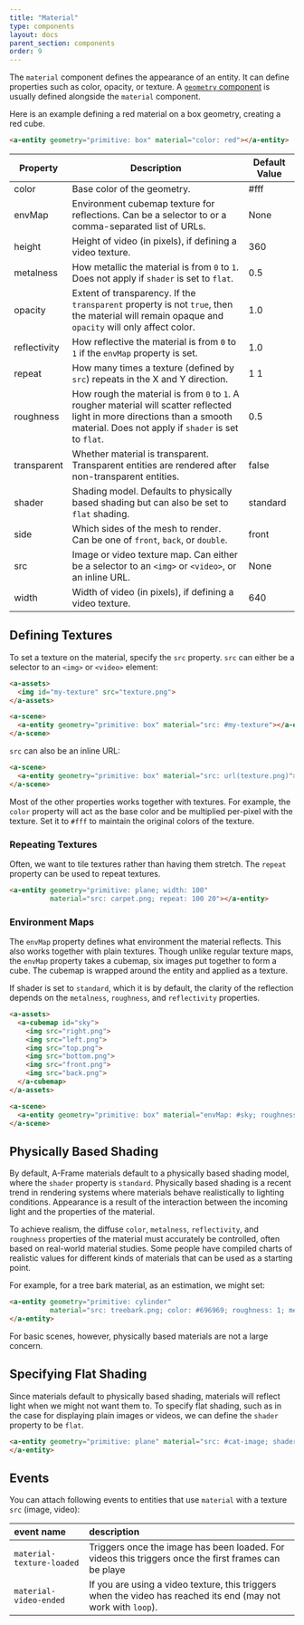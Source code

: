 ```yaml
---
title: "Material"
type: components
layout: docs
parent_section: components
order: 9
---
```


The `material` component defines the appearance of an entity. It can define properties such as color, opacity, or texture. A [`geometry` component](geometry.html) is usually defined alongside the `material` component.

Here is an example defining a red material on a box geometry, creating a red cube.

```html
<a-entity geometry="primitive: box" material="color: red"></a-entity>
```

| Property     | Description                                                                                                                                    | Default Value |
|--------------|------------------------------------------------------------------------------------------------------------------------------------------------|---------------|
| color        | Base color of the geometry.                                                                                                                    | #fff          |
| envMap       | Environment cubemap texture for reflections. Can be a selector to <a-cubemap> or a comma-separated list of URLs.                             | None          |
| height       | Height of video (in pixels), if defining a video texture.                                                                                      | 360           |
| metalness    | How metallic the material is from `0` to `1`. Does not apply if `shader` is set to `flat`.                                                     | 0.5           |
| opacity      | Extent of transparency. If the `transparent` property is not `true`, then the material will remain opaque and `opacity` will only affect color. | 1.0           |
| reflectivity | How reflective the material is from `0` to `1` if the `envMap` property is set.                                                               | 1.0           |
| repeat       | How many times a texture (defined by `src`) repeats in the X and Y direction.                                                                  | 1 1           |
| roughness    | How rough the material is from `0` to `1`. A rougher material will scatter reflected light in more directions than a smooth material. Does not apply if `shader` is set to `flat`. | 0.5 |
| transparent  | Whether material is transparent. Transparent entities are rendered after non-transparent entities.                                             | false         |
| shader       | Shading model. Defaults to physically based shading but can also be set to `flat` shading.                                                     | standard      |
| side         | Which sides of the mesh to render. Can be one of `front`, `back`, or `double`.                                                                 | front |
| src          | Image or video texture map. Can either be a selector to an `<img>` or `<video>`, or an inline URL.                                             | None          |
| width        | Width of video (in pixels), if defining a video texture.                                                                                       | 640           |

## Defining Textures

To set a texture on the material, specify the `src` property. `src` can either be a selector to an `<img>` or `<video>` element:

```html
<a-assets>
  <img id="my-texture" src="texture.png">
</a-assets>

<a-scene>
  <a-entity geometry="primitive: box" material="src: #my-texture"></a-entity>
</a-scene>
```

`src` can also be an inline URL:

```html
<a-scene>
  <a-entity geometry="primitive: box" material="src: url(texture.png)"></a-entity>
</a-scene>
```

Most of the other properties works together with textures. For example, the `color` property will act as the base color and be multiplied per-pixel with the texture. Set it to `#fff` to maintain the original colors of the texture.

### Repeating Textures

Often, we want to tile textures rather than having them stretch. The `repeat` property can be used to repeat textures.

```html
<a-entity geometry="primitive: plane; width: 100"
          material="src: carpet.png; repeat: 100 20"></a-entity>
```

### Environment Maps

The `envMap` property defines what environment the material reflects. This also works together with plain textures. Though unlike regular texture maps, the `envMap` property takes a cubemap, six images put together to form a cube. The cubemap is wrapped around the entity and applied as a texture.

If shader is set to `standard`, which it is by default, the clarity of the reflection depends on the `metalness`, `roughness`, and `reflectivity` properties.

```html
<a-assets>
  <a-cubemap id="sky">
    <img src="right.png">
    <img src="left.png">
    <img src="top.png">
    <img src="bottom.png">
    <img src="front.png">
    <img src="back.png">
  </a-cubemap>
</a-assets>

<a-scene>
  <a-entity geometry="primitive: box" material="envMap: #sky; roughness: 0"></a-entity>
</a-scene>
```

## Physically Based Shading

By default, A-Frame materials default to a physically based shading model, where the `shader` property is `standard`. Physically based shading is a recent trend in rendering systems where materials behave realistically to lighting conditions. Appearance is a result of the interaction between the incoming light and the properties of the material.

To achieve realism, the diffuse `color`, `metalness`, `reflectivity`, and `roughness` properties of the material must accurately be controlled, often based on real-world material studies. Some people have compiled charts of realistic
values for different kinds of materials that can be used as a starting point.

For example, for a tree bark material, as an estimation, we might set:

```html
<a-entity geometry="primitive: cylinder"
          material="src: treebark.png; color: #696969; roughness: 1; metalness: 0">
</a-entity>
```

For basic scenes, however, physically based materials are not a large concern.

## Specifying Flat Shading

Since materials default to physically based shading, materials will reflect light when we might not want them to. To specify flat shading, such as in the case for displaying plain images or videos, we can define the `shader` property to be `flat`.

```html
<a-entity geometry="primitive: plane" material="src: #cat-image; shader: flat">
</a-entity>
```

## Events

You can attach following events to entities that use `material` with a texture `src` (image, video):

| event name    | description     |
| :------------- | :------------- |
| `material-texture-loaded`       | Triggers once the image has been loaded. For videos this triggers once the first frames can be playe|
| `material-video-ended`       | If you are using a video texture, this triggers when the video has reached its end (may not work with `loop`). |
